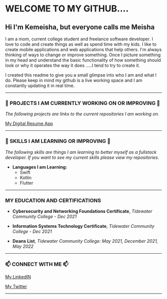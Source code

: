 # **WELCOME TO MY GITHUB....**
## **Hi I'm Kemeisha, but everyone calls me Meisha**

I am a mom, current college student and freelance software developer. I love to code and create things as well as spend time with my kids. I like to create mobile applications and web applications that help others. I'm always thinking of ways to change or improve something. Once I picture something in my head and understand the basic functionality of how something should look or why it operates the way it does .....I tend to try to create it. 

I created this readme to give you a small glimpse into who I am and what I do. Please keep in mind my github is a live working space and I am constantly updating it in real time. 

______________________________________________________
### **🔭  PROJECTS I AM CURRENTLY WORKING ON OR IMPROVING 🔭**
*The following projects are links to the current repositories I am working on.*


[My Digital Resume App](https://github.com/BiOSHive/myDigitalResumeApp)

<!-- - TheBiosHiveApp -->
____________________________________________________

### **🌱 SKILLS I AM LEARNING OR IMPROVING 🌱**
*The following skills are things I am learning to better myself as a fullstack developer. If you want to see my current skills please view my repositories.*

- **Languages I am Learning:**
  - Swift 
  - Kotlin 
  - Flutter
______________________________________________________

<!-- ### **👯 PROJECTS IM LOOKING TO COLLABORATE ON 👯**

_______________________________________________________ -->

<!-- ## **🤔 THINGS IM LOOKIMG FOR HELP WITH 🤔** 

_________________________________________________________ -->
### **MY EDUCATION AND CERTIFICATIONS**

  - **Cybersecurity and Networking Foundations Certificate**, 
*Tidewater Community College - Dec 2021*

  - **Information Systems Technology Certificate**, 
*Tidewater Community College - Dec 2021*

  - **Deans List**, *Tidewater Community College: May 2021, December 2021, May 2022*

________________________________________________________

### **📫 CONNECT WITH ME 📫**

[My LinkedIN](https://www.linkedin.com/in/kemeishajones)

[My Twitter](https://twitter.com/MsTechandBeauty)

 <!-- - Instagram: https://www.instagram.com/thebioshive/ -->
__________________________________________________________









